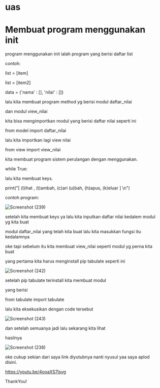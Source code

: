 # uas

# Membuat program menggunakan __init__


program menggunakan init ialah program yang berisi daftar list

contoh:

list = [item]

list = [item2]

data = {'nama' : [], 'nilai' : []}

lalu kita membuat program method yg berisi modul daftar_nilai

 dan modul view_nilai
 
 kita bisa mengimportkan modul yang berisi daftar nilai seperti ini
 
 from model import daftar_nilai
 
 lalu kita importkan lagi view nilai
 
 from view import view_nilai
 
 kita membuat program sistem perulangan dengan menggunakan.
 
 while True:
 
 lalu kita membuat keys.
 
 print("[ (l)ihat , (t)ambah, (c)ari (u)bah, (h)apus, (k)eluar ] \n")
 
 
 contoh program:
 
 ![Screenshot (239)](https://user-images.githubusercontent.com/115479895/210337965-daef2453-11cc-474c-a233-7cd28bb9edc1.png)
 
 setelah kita membuat keys ya lalu kita inputkan daftar nilai kedalem modul yg kita buat
 
 modul daftar_nilai yang telah kita buat lalu kita masukkan fungsi itu kedalamnya
 
 
oke tapi sebelum itu kita membuat view_nilai seperti modul yg perna kita buat

yang pertama kita harus menginstall pip tabulate seperti ini

![Screenshot (242)](https://user-images.githubusercontent.com/115479895/210338590-352809cb-411f-4358-9403-453bc5d213e7.png)

setelah pip tabulate terinstall kita membuat modul

yang berisi

from tabulate import tabulate

lalu kita eksekusikan dengan code tersebut

![Screenshot (243)](https://user-images.githubusercontent.com/115479895/210338907-f6cd00bd-8257-42be-9372-9df1f054b7ac.png)

dan setelah semuanya jadi lalu sekarang kita lihat

hasilnya

![Screenshot (238)](https://user-images.githubusercontent.com/115479895/210339007-b44dd8f6-d3c9-4a20-a598-0518a81ffe96.png)

oke cukup sekian dari saya link diyutubnya nanti nyusul yaa saya aplod disini.

https://youtu.be/4ooaXS7lsvg

ThankYou!


